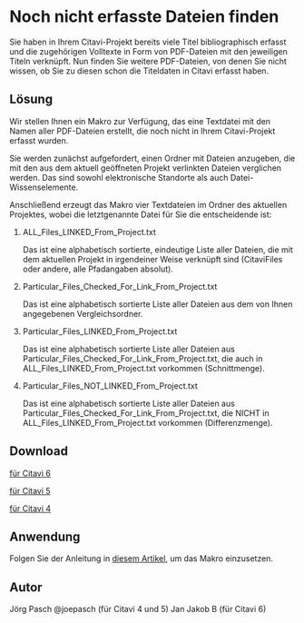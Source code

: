 # Noch nicht erfasste Dateien finden

Sie haben in Ihrem Citavi-Projekt bereits viele Titel bibliographisch erfasst und die zugehörigen Volltexte in Form von PDF-Dateien mit den jeweiligen Titeln verknüpft. Nun finden Sie weitere PDF-Dateien, von denen Sie nicht wissen, ob Sie zu diesen schon die Titeldaten in Citavi erfasst haben.

## Lösung
Wir stellen Ihnen ein Makro zur Verfügung, das eine Textdatei mit den Namen aller PDF-Dateien erstellt, die noch nicht in Ihrem Citavi-Projekt erfasst wurden.

Sie werden zunächst aufgefordert, einen Ordner mit Dateien anzugeben, die mit den aus dem aktuell geöffneten Projekt verlinkten Dateien verglichen werden. Das sind sowohl elektronische Standorte als auch Datei-Wissenselemente.

Anschließend erzeugt das Makro vier Textdateien im Ordner des aktuellen Projektes, wobei die letztgenannte Datei für Sie die entscheidende ist:

1. ALL_Files_LINKED_From_Project.txt
 
    Das ist eine alphabetisch sortierte, eindeutige Liste aller Dateien, die mit dem aktuellen Projekt in irgendeiner Weise verknüpft sind (CitaviFiles oder andere, alle Pfadangaben absolut).

1. Particular_Files_Checked_For_Link_From_Project.txt
 
    Das ist eine alphabetisch sortierte Liste aller Dateien aus dem von Ihnen angegebenen Vergleichsordner.

1. Particular_Files_LINKED_From_Project.txt

    Das ist eine alphabetisch sortierte Liste aller Dateien aus Particular_Files_Checked_For_Link_From_Project.txt, die auch in ALL_Files_LINKED_From_Project.txt vorkommen (Schnittmenge).

1. Particular_Files_NOT_LINKED_From_Project.txt

    Das ist eine alphabetisch sortierte Liste aller Dateien aus Particular_Files_Checked_For_Link_From_Project.txt, die NICHT in ALL_Files_LINKED_From_Project.txt vorkommen (Differenzmenge).

## Download
[für Citavi 6](C6_List_Linked_And_Not_Linked_Files.cs)

[für Citavi 5](C5_List_Linked_And_Not_Linked_Files.cs)

[für Citavi 4](C4_List_Linked_And_Not_Linked_Files.cs)


## Anwendung
Folgen Sie der Anleitung in [diesem Artikel](/readme.de.md), um das Makro einzusetzen.

## Autor
Jörg Pasch @joepasch (für Citavi 4 und 5)
Jan Jakob B (für Citavi 6)
